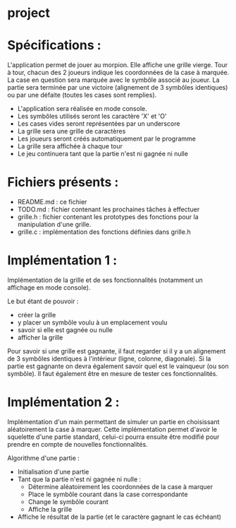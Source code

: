 project
=======

Spécifications :
================
L'application permet de jouer au morpion.
Elle affiche une grille vierge.
Tour à tour, chacun des 2 joueurs indique les coordonnées
de la case à marquée.
La case en question sera marquée avec le symbôle associé au joueur.
La partie sera terminée par une victoire (alignement de 3 symbôles identiques)
ou par une défaite (toutes les cases sont remplies).

- L'application sera réalisée en mode console.
- Les symbôles utilisés seront les caractère 'X' et 'O'
- Les cases vides seront représentées par un underscore
- La grille sera une grille de caractères
- Les joueurs seront créés automatiquement par le programme
- La grille sera affichée à chaque tour
- Le jeu continuera tant que la partie n'est ni gagnée ni nulle


Fichiers présents :
===================
- README.md : ce fichier
- TODO.md : fichier contenant les prochaines tâches à effectuer
- grille.h : fichier contenant les prototypes des fonctions pour
la manipulation d'une grille.
- grille.c : implémentation des fonctions définies dans grille.h


Implémentation 1 :
==================
Implémentation de la grille et de ses fonctionnalités (notamment un affichage en mode console).

Le but étant de pouvoir :
- créer la grille
- y placer un symbôle voulu à un emplacement voulu
- savoir si elle est gagnée ou nulle
- afficher la grille

Pour savoir si une grille est gagnante, il faut regarder si il y a un alignement
de 3 symbôles identiques à l'intérieur (ligne, colonne, diagonale).
Si la partie est gagnante on devra également savoir quel est le vainqueur (ou son symbôle).
Il faut également être en mesure de tester ces fonctionnalités.

Implémentation 2 :
==================
Implémentation d'un main permettant de simuler un partie en choisissant aléatoirement 
la case à marquer.
Cette implémentation permet d'avoir le squelette d'une partie standard, celui-ci pourra 
ensuite être modifié pour prendre en compte de nouvelles fonctionnalités.

Algorithme d'une partie :
- Initialisation d'une partie
- Tant que la partie n'est ni gagnée ni nulle :
	- Détermine aléatoirement les coordonnées de la case à marquer
	- Place le symbôle courant dans la case correspondante
	- Change le symbôle courant
	- Affiche la grille
- Affiche le résultat de la partie (et le caractère gagnant le cas échéant)

